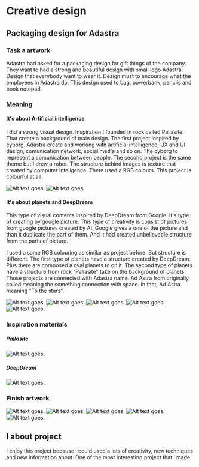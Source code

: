 # Creative design
## Packaging design for Adastra
### Task a artwork
Adastra had asked for a packaging design for gift things of the company. They want to had a strong and beautiful design with small logo Adastra. Design that everybody want to wear it. Design must to encourage what the employees in Adastra do. This design used to bag, powerbank, pencils and book notepad.
### Meaning
#### It's about Artificial intelligence
I did a strong visual design. Inspiration I founded in rock called Pallasite. That create a background of main design. The first project inspired by cyborg. Adastra create and working with artificial intelligence, UX and UI design, comunication network, social media and so on. The cyborg to represent a comunication between people. The second project is the same theme but I drew a robot. The structure behind images is texture that created by computer inteligence. There used a RGB colours. This project is colourful at all.

<img alt = "Alt text goes." src= "cup-cyborg.jpg"> 
 
<img alt = "Alt text goes." src= "powerb-robot.jpg"> 
 
#### It's about planets and DeepDream
This type of visual contents inspired by DeepDream from Google. It's type of creating by google picture. This type of creativity is consist of pictures from google pictures created by AI. Google gives a one of the picture and than it duplicate the part of them. And it had created unbelieveble structure from the parts of picture.

I used a same RGB colouring as similar as project before. But structure is different. The first type of planets have a structure created by DeepDream. Plus there are composed a oval planets to on it. The second type of planets have a structure from rock "Pallasite" take on the background of planets. Those projects are connected with Adastra name. Ad Astra from originally called meaning the something connection with space. In fact, Ad Astra meaning "To the stars".

<img alt = "Alt text goes." src= "structure-01.png">

<img alt = "Alt text goes." src= "bag-plan-01.png"> 
 
<img alt = "Alt text goes." src= "Blockpen-planet-01.jpg"> 
  
<img alt = "Alt text goes." src= "bag-structure-02.jpg"> 
 
<img alt = "Alt text goes." src= "cup-planet-03.jpg"> 
 
 ### Inspiration materials
 ##### Pallasite
 
 <img alt = "Alt text goes." src= "Pallasite_004.jpg"> 
 
 ##### DeepDream
 
<img alt = "Alt text goes." src= "deepdream-google.jpg"> 
  
  ### Finish artwork

 <img alt = "Alt text goes." src= "block-cyborg.png"> 
 
 <img alt = "Alt text goes." src= "cup-cyborg.png"> 
  
 <img alt = "Alt text goes." src= "cup-planets.png"> 
 
 <img alt = "Alt text goes." src= "cyborg-bag.png"> 
 
 <img alt = "Alt text goes." src= "planets-bag.png"> 
  
  ## I about project
  I enjoy this project because i could used a lots of creativity, new techniques and new information about. One of the most interesting project that i made.

